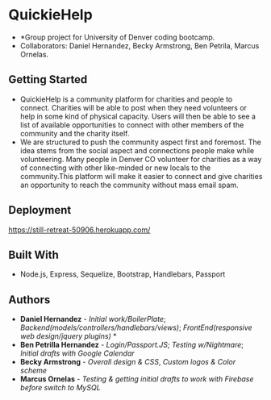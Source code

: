 
# QuickieHelp

- *Group project for University of Denver coding bootcamp.
- Collaborators: Daniel Hernandez, Becky Armstrong, Ben Petrila, Marcus Ornelas.
## Getting Started
* QuickieHelp is a community platform for charities and people to connect. Charities will be able to post when they need volunteers or help in some kind of physical capacity. Users will then be able to see a list of available opportunities to connect with other members of the community and the charity itself.
* We are structured to push the community aspect first and foremost. The idea stems from the social aspect and connections people make while volunteering. Many people in Denver CO volunteer for charities as a way of connecting with other like-minded or new locals to the community.This platform will make it easier to connect and give charities an opportunity to reach the community without mass email spam.

## Deployment

https://still-retreat-50906.herokuapp.com/

## Built With

* Node.js, Express, Sequelize, Bootstrap, Handlebars, Passport


## Authors

* **Daniel Hernandez** - *Initial work/BoilerPlate*; *Backend(models/controllers/handlebars/views)*; *FrontEnd(responsive web design/jquery plugins)* *
* **Ben Petrilla Hernandez** - *Login/Passport.JS*; *Testing w/Nightmare*; *Initial drafts with Google Calendar*
* **Becky Armstrong** - *Overall design & CSS*, *Custom logos & Color scheme*
* **Marcus Ornelas** - *Testing & getting initial drafts to work with Firebase before switch to MySQL*
